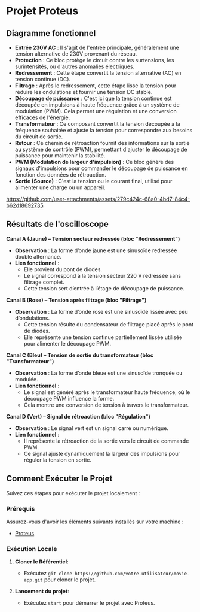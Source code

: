 # Projet Proteus

## Diagramme fonctionnel

- **Entrée 230V AC** : Il s'agit de l'entrée principale, généralement une tension alternative de 230V provenant du réseau.
- **Protection** : Ce bloc protège le circuit contre les surtensions, les surintensités, ou d'autres anomalies électriques.
- **Redressement** : Cette étape convertit la tension alternative (AC) en tension continue (DC).
- **Filtrage** : Après le redressement, cette étape lisse la tension pour réduire les ondulations et fournir une tension DC stable.
- **Découpage de puissance** : C'est ici que la tension continue est découpée en impulsions à haute fréquence grâce à un système de modulation (PWM). Cela permet une régulation et une conversion efficaces de l'énergie.
- **Transformateur** : Ce composant convertit la tension découpée à la fréquence souhaitée et ajuste la tension pour correspondre aux besoins du circuit de sortie.
- **Retour** : Ce chemin de rétroaction fournit des informations sur la sortie au système de contrôle (PWM), permettant d'ajuster le découpage de puissance pour maintenir la stabilité.
- **PWM (Modulation de largeur d'impulsion)** : Ce bloc génère des signaux d'impulsions pour commander le découpage de puissance en fonction des données de rétroaction.
- **Sortie (Source)** : C'est la tension ou le courant final, utilisé pour alimenter une charge ou un appareil.


https://github.com/user-attachments/assets/279c424c-68a0-4bd7-84c4-b62d18692735

## Résultats de l'oscilloscope

**Canal A (Jaune) – Tension secteur redressée (bloc "Redressement")**
- **Observation** : La forme d’onde jaune est une sinusoïde redressée double alternance.
- **Lien fonctionnel** :
  - Elle provient du pont de diodes.
  - Le signal correspond à la tension secteur 220 V redressée sans filtrage 
complet.
  - Cette tension sert d’entrée à l’étage de découpage de puissance.

**Canal B (Rose) – Tension après filtrage (bloc "Filtrage")**
- **Observation** : La forme d’onde rose est une sinusoïde lissée avec peu d’ondulations.
  - Cette tension résulte du condensateur de filtrage placé après le pont de 
diodes.
  - Elle représente une tension continue partiellement lissée utilisée pour 
alimenter le découpage PWM.

**Canal C (Bleu) – Tension de sortie du transformateur (bloc "Transformateur")**
- **Observation** : La forme d’onde bleue est une sinusoïde tronquée ou modulée.
- **Lien fonctionnel** :
  - Le signal est généré après le transformateur haute fréquence, où le découpage 
PWM influence la forme.
  - Cela montre une conversion de tension à travers le transformateur.
 
**Canal D (Vert) – Signal de rétroaction (bloc "Régulation")**
- **Observation** : Le signal vert est un signal carré ou numérique.
- **Lien fonctionnel** :
  - Il représente la rétroaction de la sortie vers le circuit de commande PWM.
  - Ce signal ajuste dynamiquement la largeur des impulsions pour réguler la 
tension en sortie.

## Comment Exécuter le Projet

Suivez ces étapes pour exécuter le projet localement :

### Prérequis

Assurez-vous d'avoir les éléments suivants installés sur votre machine :

- [Proteus](https://www.labcenter.com/downloads/)

### Exécution Locale

1. **Cloner le Référentiel**:
   - Exécutez `git clone https://github.com/votre-utilisateur/movie-app.git` pour cloner le projet.

2. **Lancement du projet**:
   - Exécutez `start` pour démarrer le projet avec Proteus.




